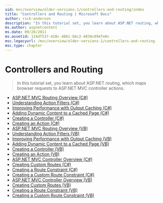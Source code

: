```yaml
---
uid: mvc/overview/older-versions-1/controllers-and-routing/index
title: "Controllers and Routing | Microsoft Docs"
author: rick-anderson
description: "In this tutorial set, you learn about ASP.NET routing, which maps browser requests to ASP.NET MVC controller actions."
ms.author: aspnetcontent
ms.date: 09/28/2011
ms.assetid: 124df537-428c-4861-b6c2-4830c094fe0c
msc.legacyurl: /mvc/overview/older-versions-1/controllers-and-routing
msc.type: chapter
---
```

Controllers and Routing
====================
> In this tutorial set, you learn about ASP.NET routing, which maps browser requests to ASP.NET MVC controller actions.


- [ASP.NET MVC Routing Overview (C#)](asp-net-mvc-routing-overview-cs.md)
- [Understanding Action Filters (C#)](understanding-action-filters-cs.md)
- [Improving Performance with Output Caching (C#)](improving-performance-with-output-caching-cs.md)
- [Adding Dynamic Content to a Cached Page (C#)](adding-dynamic-content-to-a-cached-page-cs.md)
- [Creating a Controller (C#)](creating-a-controller-cs.md)
- [Creating an Action (C#)](creating-an-action-cs.md)
- [ASP.NET MVC Routing Overview (VB)](asp-net-mvc-routing-overview-vb.md)
- [Understanding Action Filters (VB)](understanding-action-filters-vb.md)
- [Improving Performance with Output Caching (VB)](improving-performance-with-output-caching-vb.md)
- [Adding Dynamic Content to a Cached Page (VB)](adding-dynamic-content-to-a-cached-page-vb.md)
- [Creating a Controller (VB)](creating-a-controller-vb.md)
- [Creating an Action (VB)](creating-an-action-vb.md)
- [ASP.NET MVC Controller Overview (C#)](aspnet-mvc-controllers-overview-cs.md)
- [Creating Custom Routes (C#)](creating-custom-routes-cs.md)
- [Creating a Route Constraint (C#)](creating-a-route-constraint-cs.md)
- [Creating a Custom Route Constraint (C#)](creating-a-custom-route-constraint-cs.md)
- [ASP.NET MVC Controller Overview (VB)](asp-net-mvc-controller-overview-vb.md)
- [Creating Custom Routes (VB)](creating-custom-routes-vb.md)
- [Creating a Route Constraint (VB)](creating-a-route-constraint-vb.md)
- [Creating a Custom Route Constraint (VB)](creating-a-custom-route-constraint-vb.md)
